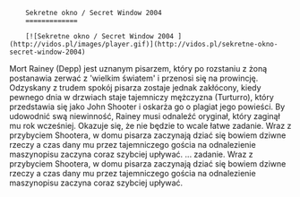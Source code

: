 
        Sekretne okno / Secret Window 2004 
        =============
        
        [![Sekretne okno / Secret Window 2004 ](http://vidos.pl/images/player.gif)](http://vidos.pl/sekretne-okno-secret-window-2004)
        
        
 Mort Rainey (Depp) jest uznanym pisarzem, który po rozstaniu z żoną postanawia zerwać z 'wielkim światem' i przenosi się na prowincję. Odzyskany z trudem spokój pisarza zostaje jednak zakłócony, kiedy pewnego dnia w drzwiach staje tajemniczy mężczyzna (Turturro), który przedstawia się jako John Shooter i oskarża go o plagiat jego powieści. By udowodnić swą niewinność, Rainey musi odnaleźć oryginał, który zaginął mu rok wcześniej. Okazuje się, że nie będzie to wcale łatwe zadanie. Wraz z przybyciem Shootera, w domu pisarza zaczynają dziać się bowiem dziwne rzeczy a czas dany mu przez tajemniczego gościa na odnalezienie maszynopisu zaczyna coraz szybciej upływać.   ... zadanie. Wraz z przybyciem Shootera, w domu pisarza zaczynają dziać się bowiem dziwne rzeczy a czas dany mu przez tajemniczego gościa na odnalezienie maszynopisu zaczyna coraz szybciej upływać.
    